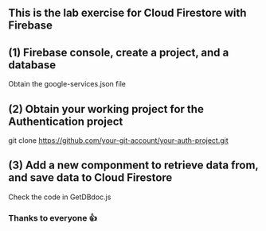 ## This is the lab exercise for Cloud Firestore with Firebase

## (1) Firebase console, create a project, and a database

Obtain the google-services.json file

## (2) Obtain your working project for the Authentication project
git clone https://github.com/your-git-account/your-auth-project.git

## (3) Add a new componment to retrieve data from, and save data to Cloud Firestore
Check the code in GetDBdoc.js

### Thanks to everyone :+1:
